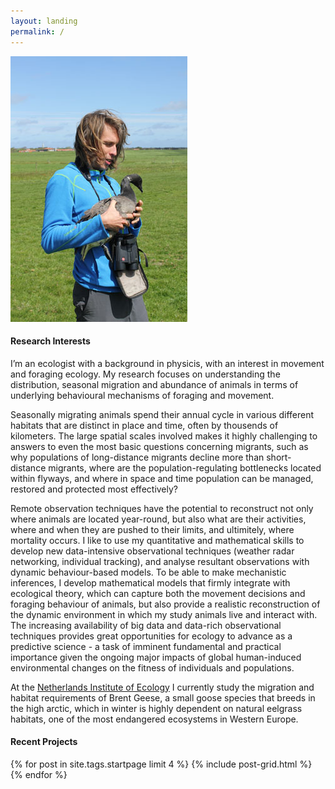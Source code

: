 ```yaml
---
layout: landing
permalink: /
---
```


<img class="page-lead-introimg" src="/images/AdriaanBrent201505.jpg">

#### Research Interests
I’m an ecologist with a background in physicis, with an interest in movement and foraging ecology. My research focuses on understanding the distribution, seasonal migration and abundance of animals in terms of underlying behavioural mechanisms of foraging and movement.

Seasonally migrating animals spend their annual cycle in various different habitats that are distinct in place and time, often by thousends of kilometers. The large spatial scales involved makes it highly challenging to answers to even the most basic questions concerning migrants, such as why populations of long-distance migrants decline more than short-distance migrants, where are the population-regulating bottlenecks located within flyways, and where in space and time population can be managed, restored and protected most effectively?

Remote observation techniques have the potential to reconstruct not only where animals are located year-round, but also what are their activities, where and when they are pushed to their limits, and ultimitely, where mortality occurs. I like to use my quantitative and mathematical skills to develop new data-intensive observational techniques (weather radar networking, individual tracking), and analyse resultant observations with dynamic behaviour-based models. To be able to make mechanistic inferences, I develop mathematical models that firmly integrate with ecological theory, which can capture both the movement decisions and foraging behaviour of animals, but also provide a realistic reconstruction of the dynamic environment in which my study animals live and interact with. The increasing availability of big data and data-rich observational techniques provides great opportunities for ecology to advance as a predictive science - a task of imminent fundamental and practical importance given the ongoing major impacts of global human-induced environmental changes on the fitness of individuals and populations. 

At the [Netherlands Institute of Ecology](http://nioo.knaw.nl) I currently study the migration and habitat requirements of Brent Geese, a small goose species that breeds in the high arctic, which in winter is highly dependent on natural eelgrass habitats, one of the most endangered ecosystems in Western Europe. 

#### Recent Projects

<div class="wrap">
<div class="tiles">
{% for post in site.tags.startpage limit 4 %}
        {% include post-grid.html %}
{% endfor %}
</div><!-- /.tiles -->
</div>
